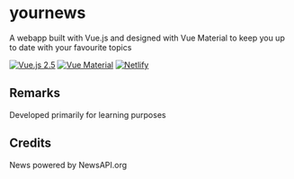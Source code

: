 # yournews
A webapp built with Vue.js and designed with Vue Material to keep you up to date with your favourite topics

<p align="center">

[![Vue.js 2.5](https://img.shields.io/badge/Vue.js-2.5-brightgreen.svg)](https://vuejs.org/)
[![Vue Material](https://img.shields.io/badge/Vue%20Material-1.0.0%20beta-brightgreen.svg)](https://vuejs.org/)
[![Netlify](https://img.shields.io/badge/deployed%20on-Netlify-brightgreen.svg)](https://suspicious-heyrovsky-050263.netlify.com/)

</p>

## Remarks
Developed primarily for learning purposes

## Credits
News powered by NewsAPI.org
